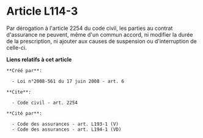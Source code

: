 # Article L114-3

Par dérogation à l'article 2254 du code civil, les parties au contrat d'assurance ne peuvent, même d'un commun accord, ni
modifier la durée de la prescription, ni ajouter aux causes de suspension ou d'interruption de celle-ci.

**Liens relatifs à cet article**

	**Créé par**:

	  - Loi n°2008-561 du 17 juin 2008 - art. 6

	**Cite**:

	  - Code civil - art. 2254

	**Cité par**:

	  - Code des assurances - art. L193-1 (V)
	  - Code des assurances - art. L194-1 (VD)
